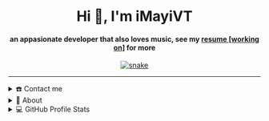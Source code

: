 <div align="center">
  <h1 align="center">Hi 👋, I'm iMayiVT</h1>
  <h4 align="center">an appasionate developer that also loves music, see my <a href="https://araarastudios.net" target="_blank">resume [working on]</a> for more</h4>
</div>

<div align="center">
  <a href="https://www.araarastudios.net/">
    <img src="https://github.com/MayiVT/MayiVT/blob/output/github-contribution-grid-snake.gif" alt="snake "/>
  </a>
</div>

-----
<details>
  <summary>☎️ Contact me</summary>
  <div>
    <samp>
      <h2 align="center"> You can reach me by:</h2>
      <p align="center">
      <br/>
      <a href="https://twitch.tv/mayivt" target="blank"><img align="center"
         src="https://img.shields.io/badge/twitch-4267B2.svg?style=for-the-badge&logo=twitch&logoColor=white"
         alt="azzar" height="30"/></a>
      <a href="mailto:mayi@araarastudios.net" target="blank"><img align="center"
         src="https://img.shields.io/badge/gmail-EA4335.svg?style=for-the-badge&logo=gmail&logoColor=white"
         alt="azzar" height="30"/></a>
    </p>
  <p align="center">
      <a href="https://instagram.com/MayiN3ko" target="blank"><img align="center"
         src="https://img.shields.io/badge/instagram-%23E4405F.svg?style=for-the-badge&logo=Instagram&logoColor=white"
         alt="azzar" height="30"/></a>
      <a href="https://youtube.com/c/mayivt" target="blank"><img align="center"
         src="https://img.shields.io/badge/youtube-4B7F1.svg?style=for-the-badge&logo=youtube&logoColor=white"
         alt="azzar" height="30"/></a>
      <a href="https://twitter.com/MayiN3ko" target="blank"><img align="center"
         src="https://img.shields.io/badge/twitter-1DA1F2.svg?style=for-the-badge&logo=twitter&logoColor=white"
         alt="azzar" height="30"/></a>
      <br>
    </p>
    </samp>
  </div>
</details>

<details>
  <summary>🧮 About</summary>
  <div>
    <samp>
      <h2 align="center"> About this Account</h2>
      <p align="center">
        <a href="github.com/MayiVT" target="blank"><img align="center" src="https://komarev.com/ghpvc/?username=MayiVT&style=for-the-badge&label=PROFILE+VIEWS" height="25" alt="views count" /></a>
        <a href="https://araarastudios.net"><img align="center" src="https://img.shields.io/website?down_message=offline&style=for-the-badge&up_message=online&url=https://araarastudios.net" height="25" alt="website" /></a>
      </p>
      <p align="center">
        <a href="https://www.codefactor.io/repository/github/mayivt/mayivt/overview/main"><img align="center"
          src="https://www.codefactor.io/repository/github/mayivt/mayivt/badge/main" height="25"
          alt="CodeFactor" /></a>
        <a href="github.com/MayiVT" target="blank"><img align="center" 
          src="https://github.com/MayiVT/MayiVT/actions/workflows/pages/pages-build-deployment/badge.svg" height="25"
          alt="page built"/></a>
      </p>
      <p align="center">
        <a href="github.com/MayiVT" target="blank"><img align="center" 
           src="https://img.shields.io/github/license/MayiVT/MayiVT?color=purple&style=for-the-badge" height="25"
           alt="lisense" /></a>
        <a href="github.com/MayiVT"><img align="center"
           src="https://forthebadge.com/images/badges/works-on-my-machine.svg" height="25"
           alt="work on my machine" /></a>
      </p>
    </samp>
  </div>
</details>

<details>
  <summary>💻 GitHub Profile Stats</summary>
  <div>
    <samp>
      <h2 align="center"> Github Stats </h2>
      <br/>
      <details open>
        <summary><h3>Languages</h3></summary>
        <p align="center">
          <a href="https://github.com/MayiVT">
            <img src="https://github-readme-stats.vercel.app/api/top-langs/?username=MayiVT&langs_count=6&theme=gruvbox&layout=compact&hide_border=true"ç
              alt="MayiVT :: overall Top Langs" />
          </a>
        </p>
        <p align="center">
          <a href="https://github.com/MayiVT/">
            <img width="45%" src="https://github-profile-summary-cards.vercel.app/api/cards/repos-per-language?username=MayiVT&theme=gruvbox&layout=compact&hide_border=true"
            alt="MayiVT :: Top Langs by repo" />
            <img width="45%" src="https://github-profile-summary-cards.vercel.app/api/cards/most-commit-language?username=MayiVT&theme=gruvbox&layout=compact&hide_border=true"
            alt="MayiVT :: Top Langs by commit" />
          </a>
        </p>
      </details>
      <details open>
        <summary><h3>Statistics</h3></summary>
        <p align="center">
          <a href="https://github.com/MayiVT">
            <img width="49.5%" src="https://github-readme-stats.vercel.app/api?username=MayiVT&show_icons=true&theme=gruvbox&hide_border=true" />
            <img width="49.5%" src="https://github-readme-streak-stats.herokuapp.com/?user=MayiVT&theme=gruvbox&hide_border=true" />
          </a>
        </p>
      </details>
      <details>
        <summary>📈 Latest Activity Graph</summary>
        <samp>
          <br/>
          <h2 align="center"> latest contribution </h2>
          <a href="https://github.com/ashutosh00710/github-readme-activity-graph">
            <img src="https://github-readme-activity-graph.cyclic.app/graph?username=MayiVT&theme=github-compact" />
          </a>
          <br/>
        </samp>
      </details>
    </samp>
  </div>
</details>
